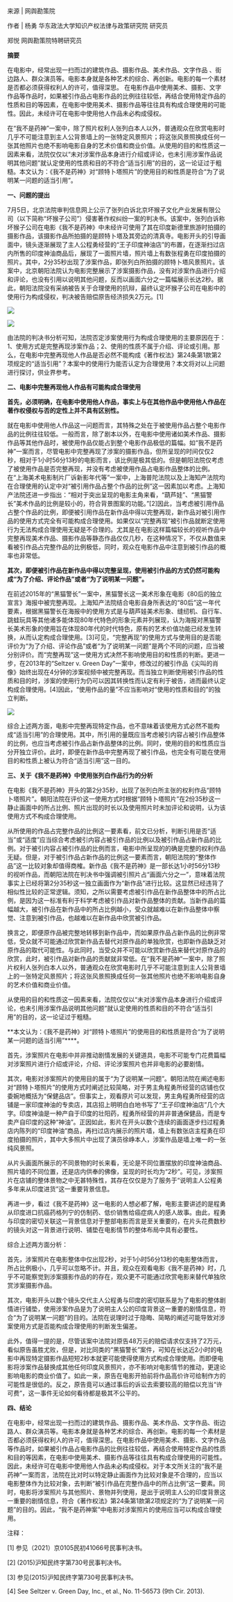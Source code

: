 来源 | 网舆勘策院

作者 | 杨勇 华东政法大学知识产权法律与政策研究院 研究员

郑悦 网舆勘策院特聘研究员

**摘要**

在电影中，经常出现一扫而过的建筑作品、摄影作品、美术作品、文字作品 、街边路人、群众演员等。电影本身就是各种艺术的综合、再创新。电影的每一个素材是否都必须获得权利人的许可，值得深思。 在电影作品中使用美术、摄影、文字作品等作品时，如果被引作品占电影作品的比例往往较低，再结合使用特定作品的性质和目的等因素，在电影中使用美术、摄影作品等往往具有构成合理使用的可能性。因此，未经许可在电影中使用他人作品未必构成侵权。

在“我不是药神”一案中，除了照片权利人张列白本人以外，普通观众在欣赏电影时几乎不可能注意到主人公背景墙上的一张特定风景照片；将这张风景照换成任何一张其他照片也绝不影响电影自身的艺术价值和商业价值。从使用的目的和性质这一因素来看，法院仅仅以“未对涉案作品本身进行介绍或评论，也未引用涉案作品说明其他问题”就认定使用的性质和目的不符合“适当引用”的目的，这一论证过于粗糙。本文认为：《我不是药神》对“顾特卜塔照片”的使用目的和性质是符合“为了说明某一问题的适当引用”。

**一、问题的提出**

7月5日，北京法院审判信息网上公示了张列白诉北京坏猴子文化产业发展有限公司（以下简称“坏猴子公司”）侵害著作权纠纷一案的判决书。该案中，张列白诉称坏猴子公司在电影《我不是药神》中未经许可使用了其在印度新德里旅游时拍摄的摄影作品，该摄影作品所拍摄的是顾特卜塔及其旁边的清真寺。电影开头的引导画面中，镜头逐渐展现了主人公程勇经营的“王子印度神油店”的布置，在逐渐扫过店内所售的印度神油商品后，展现了一面照片墙，照片墙上有数张程勇在印度拍摄的照片。其中，2分35秒出现了涉案作品，即张列白所拍摄的顾特卜塔风景照片。该案中，北京朝阳法院认为电影完整展示了涉案摄影作品，没有对涉案作品进行介绍和评论，也没有引用以说明其他问题，反而以画面六分之一篇幅展示长达2秒。据此，朝阳法院没有采纳被告关于合理使用的抗辩，最终认定坏猴子公司在电影中的使用行为构成侵权，判决被告赔偿原告经济损失2万元。[1]

![](https://p8.itc.cn/q_70/images03/20220819/8227c3a1a6b74258abcaf576282ba1a6.png)

![](https://p5.itc.cn/q_70/images03/20220819/e77ad25bb9384e1abb7861f28265be4c.png)

由法院的判决书分析可知，法院否定涉案使用行为构成合理使用的主要原因在于：1、使用方式是完整再现涉案作品；2、使用的性质不属于介绍、评论或引用。那么，在电影中完整再现他人作品是否必然不能构成《著作权法》第24条第1款第2项规定的“适当引用”？本案中的使用行为能否认定为合理使用？本文将对以上问题进行探讨，供业界参考。

**二、电影中完整再现他人作品有可能构成合理使用**

**首先，必须明确，在电影中使用他人作品，事实上与在其他作品中使用他人作品在著作权侵权与否的定性上并不具有区别性。**

就在电影中使用他人作品这一问题而言，其特殊之处在于被使用作品占整个电影作品的比例往往较低。一般而言，除了剧本以外，在电影中使用诸如美术作品、摄影作品等其他作品时，被使用作品仅能占到整个电影作品极低的篇幅。如“我不是药神”一案而言，尽管电影中完整再现了涉案的摄影作品，但所呈现的时间仅仅2秒，相对于1小时56分13秒的电影而言，该比例是极其低的。但是朝阳法院仅考虑了被使用作品是否完整再现，并没有考虑被使用作品占电影作品整体的比例。在“上海美术电影制片厂诉新影年代等”一案中，上海普陀法院以及上海知产法院均在合理使用的认定中对“被引用作品占整个作品的比例”这一因素加以考虑。上海知产法院还进一步指出：“相对于突出呈现的电影主角来看，“葫芦娃”、“黑猫警长”美术作品的比例是较小的，符合背景图案的功能。”[2]因此，当考虑被引用作品占整个作品的比例，即便被引用作品在新作品中得以完整再现，新作品对被引用作品的使用方式完全有可能构成合理使用。如果仅以“完整再现”被引作品就断定使用行为无法构成合理使用无疑是不合理的。尤其是在电影这样篇幅较长的视听作品中完整再现美术作品、摄影作品等静态作品仅仅几秒，在这种情况下，不仅从数值来看被引作品占完整作品的比例极低，同时，观众在电影作品中注意到被引作品的概率也非常低。

**其次，即便被引作品在新作品中得以完整呈现，使用被引作品的方式仍然可能构成“为了介绍、评论作品”或者“为了说明某一问题”。**

在前述2015年的“黑猫警长”一案中，黑猫警长这一美术形象在电影《80后的独立宣言》海报中被完整再现。上海知产法院结合电影自身所表达的“80后”这一年代要素，根据黑猫警长在海报中的使用方式是与葫芦娃美术形象、缝纫机、自行车、跳蛙玩具等其他诸多能体现80年代特色的形象元素并列展现，认为海报对黑猫警长美术形象的使用旨在体现80年代的时代特色，原有的艺术价值功能已经发生转换，从而认定构成合理使用。[3]可见，“完整再现”的使用方式与使用目的是否能评价为“为了介绍、评论作品”或者“为了说明某一问题”是两个不同的问题，应当被分别评价。而“完整再现”这一使用方式决然不影响使用目的和性质的判断。更进一步，在2013年的“Seltzer v. Green Day”一案中，修改过的被引作品《尖叫的肖像》始终出现在4分钟的涉案视频中被完整再现。而当独立判断使用被引作品的性质和目的时，涉案的使用行为仍可以因其转换性而认定有利于被告，进而最终认定构成合理使用。[4]因此，“使用作品的量”不应当影响对“使用的性质和目的”的独立判断。

![](https://p1.itc.cn/q_70/images03/20220819/5d20298b522341038d20513dbc788937.png)

综合上述两方面，电影中完整再现特定作品，也不意味着该使用方式必然不能构成“适当引用”的合理使用。其中，所引用的量既应当考虑被引内容占被引作品整体的比例，也应当考虑被引作品占新作品整体的比例。同时，使用的目的和性质应当分开独立评价。此时，即便在新作品中完整再现了被引作品，也完全有可能在使用目的和性质上被认为符合“适当引用”这一目的。

**三、关于《我不是药神》中使用张列白作品行为的分析**

在电影《我不是药神》开头的第2分35秒，出现了张列白所主张的权利作品“顾特卜塔照片”。朝阳法院在评价这一使用方式时根据“顾特卜塔照片”在2份35秒这一静止画面中的所占比例、照片出现的时长以及使用照片时未加评论和说明，认为该使用方式不构成合理使用。

从所使用的作品占完整作品的比例这一要素看，前文已分析，判断引用是否“适当”或“适度”应当综合考虑被引内容占被引作品的比例以及被引作品占新作品的比例。对于被引内容占被引作品的比例而言，电影中所呈现的的确是完整的权利作品无疑。但是，对于被引作品占新作品的比例这一要素而言，朝阳法院的“整体作品”这一比较对象却值得商榷。新作品《我不是药神》是一部长达1小时56分13秒的视听作品，而朝阳法院在判决书中强调被引照片占“画面六分之一”，意味着法院事实上已经将第2分35秒这一独立画面作为“新作品”进行比较。这显然已经违背了相似性比较的正常逻辑。须知，之所以需要考虑被引作品在新作品整体中的所占比例，是因为这一标准有利于科学考虑被引作品对新作品整体的贡献。当新作品的篇幅越大，被引作品在新作品中的所占比例越小，受众就越难以在新作品整体中察觉、注意到被引作品，也越难以在新作品中欣赏被引作品。

换言之，即便原作品被完整地转移到新作品中，而如果原作品占新作品的比例非常低，受众就不可能通过欣赏新作品去替代对原作品的单独欣赏，也即新作品缺乏对原作品的取代可能性。与此同时，当受众并不可能以欣赏新作品来替代对原作品的欣赏，此时，被引作品对新作品的贡献就非常低。在“我不是药神”一案中，除了照片权利人张列白本人以外，普通观众在欣赏电影时几乎不可能注意到主人公背景墙上的一张特定风景照片；将这张风景照换成任何一张其他照片也绝不影响电影自身的艺术价值和商业价值。

从使用的目的和性质这一因素来看，法院仅仅以“未对涉案作品本身进行介绍或评论，也未引用涉案作品说明其他问题”就认定使用的性质和目的不符合“适当引用”的目的，这一论证过于粗糙。

**本文认为：《我不是药神》对“顾特卜塔照片”的使用目的和性质是符合“为了说明某一问题的适当引用”****。

首先，涉案照片在电影中并非推动剧情发展的关键道具，电影不可能专门花费篇幅对涉案照片进行介绍或评论，介绍、评论涉案照片也并非电影的必要剧情。

其次，电影对涉案照片的使用目的属于“为了说明某一问题”。朝阳法院在阐述电影对“顾特卜塔照片”的使用方式时阐述比较简略，对于男主角程勇所经营的店铺也仅委婉地概括为“保健品店”。但事实上，观看原片可以发现，男主角程勇所经营的店铺是一家印度神油的专卖店，其店招上明明白白地书写了“王子印度神油店”几个大字。印度神油是一种产自于印度的壮阳药，程勇所经营的并非普通保健品，而是专卖产自印度的这种“神油”。正因如此，影片在开头以数个连续的画面逐步扫过程勇店内陈列的“印度神油”商品，再扫过店内展示的照片墙，墙上有数张店主程勇在印度拍摄的照片，其中大多照片中出现了演员徐峥本人，涉案作品是墙上唯一的一张纯风景照。

从片头画面所展示的不同景物的时长来看，无论是不同位置摆放的印度神油商品、照片墙的不同位置，还是店内供奉的佛像，呈现的时长均为“2秒”。可见，涉案照片在店铺的整体景物之中无甚特殊性，其存在仅仅是为了服务于“说明主人公程勇多年来从印度进货”这一重要背景信息。

再进一步，看过《我不是药神》这一电影的人想必都了解，电影主要讲述的是程勇从印度进口抗癌药格列宁的仿制药、低价销售给癌症病人的感人故事。由此，程勇与印度的密切关联这一背景信息对于整部电影而言是至关重要的，在片头花费数秒的镜头对这一背景进行说明、铺垫在电影情节的整体布局中具有必要性。

综合上述两方面分析：

首先，涉案照片在电影整体中仅出现2秒，对于1小时56分13秒的电影整体而言，所占比例极小，几乎可以忽略不计。并且，观众在观看电影《我不是药神》时，几乎不可能察觉到涉案摄影作品的的存在，观众更不可能通过欣赏电影来替代单独欣赏涉案摄影作品。

其次，电影开头以数个镜头交代主人公程勇与印度的密切联系是为了电影的整体剧情进行铺垫，使用涉案作品是为了说明主人公的印度背景这一重要的剧情信息，符合“为了说明某一问题”的目的。法院在说理时过于隐晦、简略的阐述可能导致对涉案使用方式是否能构成合理使用的判断发生偏差。

此外，值得一提的是，尽管该案中法院对原告48万元的赔偿请求仅支持了2万元，看似原告虽胜尤败，但是，对比同类的“黑猫警长”案件，可知在长达近2小时的电影中再现特定摄影作品短短2秒本就更可能使得使用方式构成合理使用。而即便电影将涉案作品替换成其他任何印度风景照片，亦不影响对电影情节的推动，更遑论影响电影的商业价值了。如此一来，原告在电影开拍前将作品高价许可给制作方的可能性是很低的。反之，原告竟可以通过事后的诉讼去索要较高的赔偿以充当“许可费”，这一事件无论如何看待都是极其不公平的。

**四、结论**

在电影中，经常出现一扫而过的建筑作品、摄影作品、美术作品、文字作品、街边路人、群众演员等。电影本身就是各种艺术的综合、再创新。电影的每一个素材是否都必须获得权利人的许可，值得深思。在电影作品中使用美术、摄影、文字作品等作品时，如果被引作品占电影作品的比例往往较低，再结合使用特定作品的性质和目的等因素，在电影中使用美术、摄影作品等往往具有构成合理使用的可能性。因此，未经许可在电影中使用他人作品未必构成侵权。对于本文所关注的“我不是药神”一案而言，法院在比对时以特定静止画面作为比较对象是不合理的，应当以电影整体作为比较对象，去判断“被引作品在完整作品中的所占比例”这一要素。同时，电影将涉案照片与其他照片、景物并列使用，是出于说明主人公的印度背景这一重要的剧情信息，符合《著作权法》第24条第1款第2项规定的“为了说明某一问题”的目的。因此，“我不是药神案”中电影对涉案照片的使用应当可以构成合理使用。

注释：

[1] 参见（2021）京0105民初41066号民事判决书。

[2] (2015)沪知民终字第730号民事判决书。

[3] 参见(2015)沪知民终字第730号民事判决书。

[4] See Seltzer v. Green Day, Inc., et al., No. 11-56573 (9th Cir. 2013).